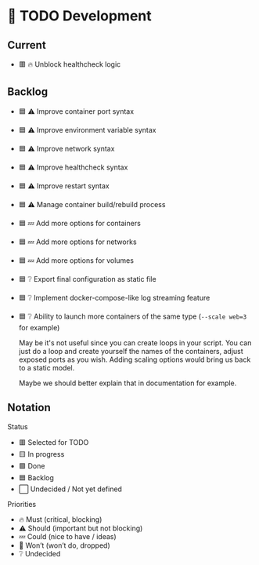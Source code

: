 # 🚧 TODO Development

## Current

- 🟥 🔥 Unblock healthcheck logic

## Backlog

- 🟦 ⚠️ Improve container port syntax

- 🟦 ⚠️ Improve environment variable syntax

- 🟦 ⚠️ Improve network syntax

- 🟦 ⚠️ Improve healthcheck syntax

- 🟦 ⚠️ Improve restart syntax

- 🟦 ⚠️ Manage container build/rebuild process

- 🟦 💤 Add more options for containers

- 🟦 💤 Add more options for networks

- 🟦 💤 Add more options for volumes

- 🟦 ❔ Export final configuration as static file

- 🟦 ❔ Implement docker-compose-like log streaming feature

- 🟦 ❔ Ability to launch more containers of the same type (`--scale web=3` for example)

  May be it's not useful since you can create loops in your script. You can just
  do a loop and create yourself the names of the containers, adjust exposed
  ports as you wish. Adding scaling options would bring us back to a static
  model.

  Maybe we should better explain that in documentation for example.

## Notation

Status

- 🟥 Selected for TODO
- 🟨 In progress
- 🟩 Done
- 🟦 Backlog
- ⬜ Undecided / Not yet defined

Priorities

- 🔥 Must (critical, blocking)
- ⚠️ Should (important but not blocking)
- 💤 Could (nice to have / ideas)
- 🚫 Won’t (won’t do, dropped)
- ❔ Undecided
